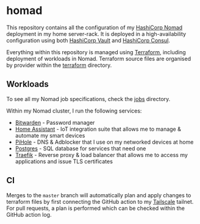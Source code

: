 # homad

This repository contains all the configuration of my [HashiCorp Nomad](https://nomadproject.io) deployment in my
home server-rack. It is deployed in a high-availability configuration using both [HashiCorp Vault](https://www.vaultproject.io/) 
and [HashiCorp Consul](https://www.consul.io/).

Everything within this repository is managed using [Terraform](https://www.terraform.io/), including deployment of 
workloads in Nomad. Terraform source files are organised by provider within the [terraform](./terraform) directory.

## Workloads

To see all my Nomad job specifications, check the [jobs](terraform/nomad/jobs) directory.

Within my Nomad cluster, I run the following services:

* [Bitwarden](https://bitwarden.com/) - Password manager
* [Home Assistant](https://www.home-assistant.io/) - IoT integration suite that allows me to manage & automate my smart devices
* [PiHole](https://pi-hole.net/) - DNS & Adblocker that I use on my networked devices at home
* [Postgres](https://www.postgresql.org/) - SQL database for services that need one
* [Traefik](https://traefik.io/) - Reverse proxy & load balancer that allows me to access my applications and issue TLS certificates

## CI

Merges to the `master` branch will automatically plan and apply changes to terraform files by first connecting the
GitHub action to my [Tailscale](https://tailscale.com/) tailnet. For pull requests, a plan is performed which can be checked within the
GitHub action log.
